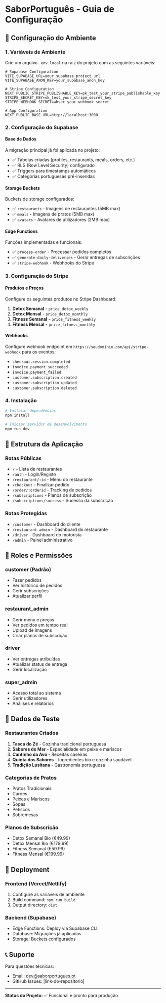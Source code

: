 # SaborPortuguês - Guia de Configuração

## 🚀 Configuração do Ambiente

### 1. Variáveis de Ambiente

Crie um arquivo `.env.local` na raiz do projeto com as seguintes variáveis:

```env
# Supabase Configuration
VITE_SUPABASE_URL=your_supabase_project_url
VITE_SUPABASE_ANON_KEY=your_supabase_anon_key

# Stripe Configuration
NEXT_PUBLIC_STRIPE_PUBLISHABLE_KEY=pk_test_your_stripe_publishable_key
STRIPE_SECRET_KEY=sk_test_your_stripe_secret_key
STRIPE_WEBHOOK_SECRET=whsec_your_webhook_secret

# App Configuration
NEXT_PUBLIC_BASE_URL=http://localhost:3000
```

### 2. Configuração do Supabase

#### Base de Dados
A migração principal já foi aplicada no projeto:
- ✅ Tabelas criadas (profiles, restaurants, meals, orders, etc.)
- ✅ RLS (Row Level Security) configurado
- ✅ Triggers para timestamps automáticos
- ✅ Categorias portuguesas pré-inseridas

#### Storage Buckets
Buckets de storage configurados:
- ✅ `restaurants` - Imagens de restaurantes (5MB max)
- ✅ `meals` - Imagens de pratos (5MB max)  
- ✅ `avatars` - Avatares de utilizadores (2MB max)

#### Edge Functions
Funções implementadas e funcionais:
- ✅ `process-order` - Processar pedidos completos
- ✅ `generate-daily-deliveries` - Gerar entregas de subscrições
- ✅ `stripe-webhook` - Webhooks do Stripe

### 3. Configuração do Stripe

#### Produtos e Preços
Configure os seguintes produtos no Stripe Dashboard:

1. **Detox Semanal** - `price_detox_weekly`
2. **Detox Mensal** - `price_detox_monthly`  
3. **Fitness Semanal** - `price_fitness_weekly`
4. **Fitness Mensal** - `price_fitness_monthly`

#### Webhooks
Configure webhook endpoint em `https://seudominio.com/api/stripe-webhook` para os eventos:
- `checkout.session.completed`
- `invoice.payment_succeeded`
- `invoice.payment_failed`
- `customer.subscription.created`
- `customer.subscription.updated`
- `customer.subscription.deleted`

### 4. Instalação

```bash
# Instalar dependências
npm install

# Iniciar servidor de desenvolvimento
npm run dev
```

## 📱 Estrutura da Aplicação

### Rotas Públicas
- `/` - Lista de restaurantes
- `/auth` - Login/Registo
- `/restaurant/:id` - Menu do restaurante
- `/checkout` - Finalizar pedido
- `/order/:orderId` - Tracking de pedidos
- `/subscriptions` - Planos de subscrição
- `/subscriptions/success` - Sucesso da subscrição

### Rotas Protegidas
- `/customer` - Dashboard do cliente
- `/restaurant-admin` - Dashboard do restaurante
- `/driver` - Dashboard do motorista
- `/admin` - Painel administrativo

## 🔐 Roles e Permissões

### customer (Padrão)
- Fazer pedidos
- Ver histórico de pedidos
- Gerir subscrições
- Atualizar perfil

### restaurant_admin
- Gerir menu e preços
- Ver pedidos em tempo real
- Upload de imagens
- Criar planos de subscrição

### driver
- Ver entregas atribuídas
- Atualizar status de entrega
- Gerir localização

### super_admin
- Acesso total ao sistema
- Gerir utilizadores
- Análises e relatórios

## 🧪 Dados de Teste

### Restaurantes Criados
1. **Tasca do Zé** - Cozinha tradicional portuguesa
2. **Sabores do Mar** - Especialidade em peixe e mariscos
3. **Cantinho da Avó** - Receitas caseiras
4. **Quinta dos Sabores** - Ingredientes bio e cozinha saudável
5. **Tradição Lusitana** - Gastronomia portuguesa

### Categorias de Pratos
- Pratos Tradicionais
- Carnes
- Peixes e Mariscos
- Sopas
- Petiscos
- Sobremesas

### Planos de Subscrição
- Detox Semanal Bio (€49.99)
- Detox Mensal Bio (€179.99)
- Fitness Semanal (€59.99)
- Fitness Mensal (€199.99)

## 🚀 Deployment

### Frontend (Vercel/Netlify)
1. Configure as variáveis de ambiente
2. Build command: `npm run build`
3. Output directory: `dist`

### Backend (Supabase)
- Edge Functions: Deploy via Supabase CLI
- Database: Migrações já aplicadas
- Storage: Buckets configurados

## 📞 Suporte

Para questões técnicas:
- Email: dev@saborportugues.pt
- GitHub Issues: [link-do-repositorio]

---

**Status do Projeto:** ✅ Funcional e pronto para produção 